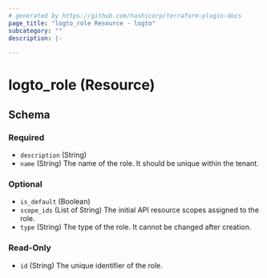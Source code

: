 ```yaml
---
# generated by https://github.com/hashicorp/terraform-plugin-docs
page_title: "logto_role Resource - logto"
subcategory: ""
description: |-
  
---
```


# logto_role (Resource)





<!-- schema generated by tfplugindocs -->
## Schema

### Required

- `description` (String)
- `name` (String) The name of the role. It should be unique within the tenant.

### Optional

- `is_default` (Boolean)
- `scope_ids` (List of String) The initial API resource scopes assigned to the role.
- `type` (String) The type of the role. It cannot be changed after creation.

### Read-Only

- `id` (String) The unique identifier of the role.
